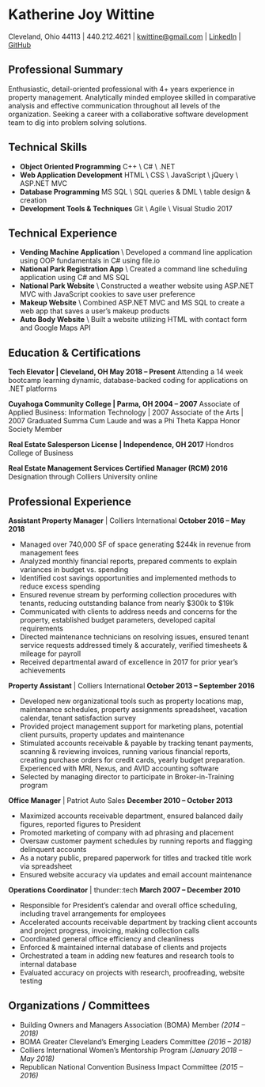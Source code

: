 # **Katherine Joy Wittine**
Cleveland, Ohio 44113 | 440.212.4621 | kwittine@gmail.com | [LinkedIn](https://www.linkedin.com/in/katiewittine/) | [GitHub](https://github.com/kwittine)

## Professional Summary
Enthusiastic, detail-oriented professional with 4+ years experience in property management. Analytically minded employee skilled in comparative analysis and effective communication throughout all levels of the organization. Seeking a career with a collaborative software development team to dig into problem solving solutions.

## Technical Skills
* **Object Oriented Programming**		C++ \ C# \ .NET
* **Web Application Development**		HTML \ CSS \ JavaScript \ jQuery \ ASP.NET MVC
* **Database Programming**			MS SQL \ SQL queries & DML \ table design & creation
* **Development Tools & Techniques**	Git \ Agile \ Visual Studio 2017

## Technical Experience
* **Vending Machine Application** \ Developed a command line application using OOP fundamentals in C# using file.io
* **National Park Registration App** \ Created a command line scheduling application using C# and MS SQL
* **National Park Website** \ Constructed a weather website using ASP.NET MVC with JavaScript cookies to save user preference
* **Makeup Website** \ Combined ASP.NET MVC and MS SQL to create a web app that saves a user’s makeup products
* **Auto Body Website** \ Built a website utilizing HTML with contact form and Google Maps API

## Education & Certifications
**Tech Elevator | Cleveland, OH									    May 2018 – Present**
Attending a 14 week bootcamp learning dynamic, database-backed coding for applications on .NET platforms

**Cuyahoga Community College | Parma, OH								   2004 – 2007**
Associate of Applied Business: Information Technology | 2007
Associate of the Arts | 2007
Graduated Summa Cum Laude and was a Phi Theta Kappa Honor Society Member

**Real Estate Salesperson License | Independence, OH								2017**
Hondros College of Business

**Real Estate Management Services Certified Manager (RCM)							2016**
Designation through Colliers University online

## Professional Experience
**Assistant Property Manager** | Colliers International 					       **October 2016 – May 2018**
* Managed over 740,000 SF of space generating $244k in revenue from management fees
* Analyzed monthly financial reports, prepared comments to explain variances in budget vs. spending
* Identified cost savings opportunities and implemented methods to reduce excess spending
* Ensured revenue stream by performing collection procedures with tenants, reducing outstanding balance from nearly $300k to $19k
* Communicated with clients to address needs and concerns for the property, established budget parameters, developed capital requirements
* Directed maintenance technicians on resolving issues, ensured tenant service requests addressed timely & accurately, verified timesheets & mileage for payroll
* Received departmental award of excellence in 2017 for prior year’s achievements

**Property Assistant** | Colliers International 						          **October 2013 – September 2016**
* Developed new organizational tools such as property locations map, maintenance schedules, property assignments spreadsheet, vacation calendar, tenant satisfaction survey
* Provided project management support for marketing plans, potential client pursuits, property updates and maintenance
* Stimulated accounts receivable & payable by tracking tenant payments, scanning & reviewing invoices, running various financial reports, creating purchase orders for credit cards, yearly budget preparation.  Experienced with MRI, Nexus, and AVID accounting software
* Selected by managing director to participate in Broker-in-Training program

**Office Manager** | Patriot Auto Sales 						           **December 2010 – October 2013**
* Maximized accounts receivable department, ensured balanced daily figures, reported figures to President
* Promoted marketing of company with ad phrasing and placement
* Oversaw customer payment schedules by running reports and flagging delinquent accounts 
* As a notary public, prepared paperwork for titles and tracked title work via spreadsheet
* Ensured website accuracy via updates and email account maintenance

**Operations Coordinator** | thunder::tech 							**March 2007 – December 2010**
* Responsible for President’s calendar and overall office scheduling, including travel arrangements for employees
* Accelerated accounts receivable department by tracking client accounts and project progress, invoicing,   making collection calls
* Coordinated general office efficiency and cleanliness
* Enforced & maintained internal database of clients and projects
* Orchestrated a team in adding new features and research tools to internal database
* Evaluated accuracy on projects with research, proofreading, website testing

## Organizations / Committees
* Building Owners and Managers Association (BOMA) Member *(2014 – 2018)*
* BOMA Greater Cleveland’s Emerging Leaders Committee *(2016 – 2018)*
* Colliers International Women’s Mentorship Program *(January 2018 – May 2018)*
* Republican National Convention Business Impact Committee *(2015 – 2016)*
